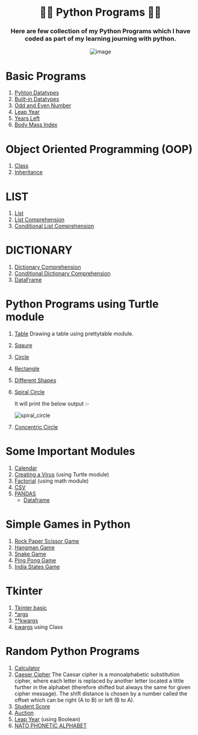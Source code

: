 <div align="center">
   
# 👨‍💻 Python Programs 👨‍💻 
### Here are few collection of my **Python Programs** which I have coded as part of my learning journing with python.

![image](https://user-images.githubusercontent.com/88716270/197342817-90025acc-f343-4830-a5d5-a0ac6935331d.png)
   
</div>

# Basic Programs
1. [Pyhton Datatypes](Programs/datatypes.py)
2. [Built-in Datatypes](Programs/function.py)
3. [Odd and Even Number](Programs/odd_or_even.py)
4. [Leap Year](Programs/leap_year.py)
5. [Years Left](Programs/Life_in_days_weeks_months.py)
6. [Body Mass Index](Programs/Body_Mass_Index(BMI).py)

# Object Oriented Programming (OOP)
1. [Class](OOP/classdefination.py)
2. [Inheritance](OOP/inheritance.py)

# LIST
1. [List](list/1.list.py)
2. [List Comprehension](list/2.list_comprehension.py)
3. [Conditional List Comprehension](list/3.conditional_list_comprehension.py)

# DICTIONARY
1. [Dictionary Comprehension](Dictionary/1.dict_comprehension.py)
2. [Conditional Dictionary Comprehension](Dictionary/2.conditional_dict_comprehension.py)
3. [DataFrame](Dictionary/3.dataframe.py)

# Python Programs using Turtle module
1. [Table](Turtle/Table.py) Drawing a table using prettytable module.
2. [Sqaure](Turtle/Square.py)
3. [Circle](Turtle/Circle.py)
4. [Rectangle](Turtle/rectangle.py)
5. [Different Shapes](Turtle/differentshapes.py)
6. [Spiral Circle](Turtle/spiral_circle.py)

   It will print the below output :-

     ![spiral_circle](https://user-images.githubusercontent.com/105218699/167845824-1c2b24a9-d533-4363-ad65-91d8dd7c1fa6.png)

7. [Concentric Circle](Turtle/concentric_circle.py)

# Some Important Modules
1. [Calendar](Modules/calendar.py)
2. [Creating a Virus](Modules/virus.py) (using Turtle module)
3. [Factorial](Modules/math_module.py) (using math module)
4. [CSV](Modules/csv)
5. [PANDAS](Modules/pandas)
   - [Dataframe](Modules/pandas/dataframe.py)

# Simple Games in Python
1. [Rock Paper Scissor Game](Simple_Game/rock_paper_scissor.py)
2. [Hangman Game](Simple_Game/hangman.py)
3. [Snake Game](Simple_Game/snakegame)
4. [Ping Pong Game](Simple_Game/pingponggame)
5. [India States Game](Simple_Game/India_states_game)

# Tkinter
1. [Tkinter basic](Tkinter/Tkinter_basic.py)
2. [*args](Tkinter/args.py)
3. [**kwargs](Tkinter/kwargs.py)
4. [kwargs](Tkinter/kwargs_class.py)  using Class

# Random Python Programs
1. [Calculator](Programs/calculator.py)
2. [Caeser Cipher](Programs/caeser_cipher.py) The Caesar cipher is a monoalphabetic substitution cipher, where each letter is replaced by another letter located a little further in the alphabet (therefore shifted but always the same for given cipher message). The shift distance is chosen by a number called the offset which can be right (A to B) or left (B to A).
3. [Student Score](Programs/student_score.py)
4. [Auction](Programs/auction.py)
5. [Leap Year](Programs/leap_year(bool).py) (using Boolean)
6. [NATO PHONETIC ALPHABET](Programs/nato_phonetic_alphabet/main.py)
